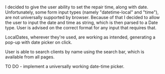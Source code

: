 I decided to give the user ability to set the repair time, along with date.
Unfortunately, some form input types (namely "datetime-local" and "time"), are not universally supported by browser. 
Because of that I decided to allow the user to input the date and time as string, which is then parsed to a Date type. User is advised on the correct format for any input that requires that.

LocalDates, wherever they're used, are working as intended, generating a pop-up with date picker on click.

User is able to search clients by name using the search bar, which is available from all pages.

TO DO - implement a universally working date-time picker.
